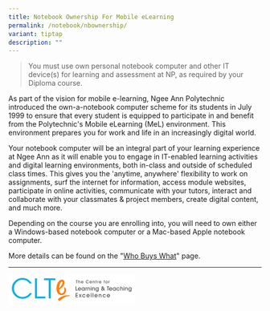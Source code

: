 ```yaml
---
title: Notebook Ownership For Mobile eLearning
permalink: /notebook/nbownership/
variant: tiptap
description: ""
---
```

<blockquote>
<p>You must use own personal notebook computer and other IT device(s) for
learning and assessment at NP, as required by your Diploma course.</p>
</blockquote>
<p>As part of the vision for mobile e-learning, Ngee Ann Polytechnic introduced
the own-a-notebook computer scheme for its students in July 1999 to ensure
that every student is equipped to participate in and benefit from the Polytechnic's
Mobile eLearning (MeL) environment. This environment prepares you for work
and life in an increasingly digital world.</p>
<p>Your notebook computer will be an integral part of your learning experience
at Ngee Ann as it will enable you to engage in IT-enabled learning activities
and digital learning environments, both in-class and outside of scheduled
class times. This gives you the 'anytime, anywhere' flexibility to work
on assignments, surf the internet for information, access module websites,
participate in online activities, communicate with your tutors, interact
and collaborate with your classmates &amp; project members, create digital
content, and much more.</p>
<p>Depending on the course you are enrolling into, you will need to own either
a Windows-based notebook computer or a Mac-based Apple notebook computer.</p>
<p>More details can be found on the "<a href="/notebook/whobuyswhat" rel="noopener noreferrer nofollow" target="_blank">Who Buys What</a>" page.</p>
<hr>
<div class="isomer-image-wrapper">
<img style="width: 50%;" height="auto" width="100%" alt="clte logo" src="/images/CLTE_logo.png">
</div>
<p></p>